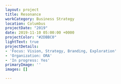 ```yaml
---
layout: project
title: Resonance
workCategory: Business Strategy
location: Columbus
projectDate: "2019"
date: 2019-11-10 05:00:00 +0000
projectColor: "#2DBBC0"
lightText: true
projectDetails:
- 'Focus: Vision, Strategy, Branding, Exploration'
- 'Organization: ORA'
- 'In progress: Yes'
primaryImage: ''
images: []

---
```


